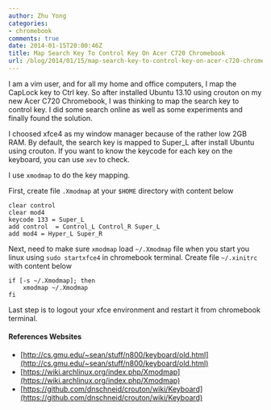 ```yaml
---
author: Zhu Yong
categories: 
- chromebook
comments: true
date: 2014-01-15T20:00:46Z
title: Map Search Key To Control Key On Acer C720 Chromebook
url: /blog/2014/01/15/map-search-key-to-control-key-on-acer-c720-chromebook/
---
```


I am a vim user, and for all my home and office computers, I map the CapLock key to Ctrl key. So after installed Ubuntu 13.10 using crouton on my new Acer C720 Chromebook, I was thinking to map the search key to control key. I did some search online as well as some experiments and finally found the solution.

I choosed xfce4 as my window manager because of the rather low 2GB RAM. By default, the search key is mapped to Super_L after install Ubuntu using crouton. If you want to know the keycode for each key on the keyboard, you can use `xev` to check.

I use `xmodmap` to do the key mapping.

First, create file `.Xmodmap` at your `$HOME` directory with content below

    clear control
    clear mod4
    keycode 133 = Super_L
    add control  = Control_L Control_R Super_L
    add mod4 = Hyper_L Super_R

Next, need to make sure `xmodmap` load `~/.Xmodmap` file when you start you linux using `sudo startxfce4` in chromebook terminal. Create file `~/.xinitrc` with content below

    if [-s ~/.Xmodmap]; then
        xmodmap ~/.Xmodmap
    fi

Last step is to logout your xfce environment and restart it from chromebook terminal. 

#### References Websites

* [http://cs.gmu.edu/~sean/stuff/n800/keyboard/old.html](http://cs.gmu.edu/~sean/stuff/n800/keyboard/old.html)
* [https://wiki.archlinux.org/index.php/Xmodmap](https://wiki.archlinux.org/index.php/Xmodmap)
* [https://github.com/dnschneid/crouton/wiki/Keyboard](https://github.com/dnschneid/crouton/wiki/Keyboard)

